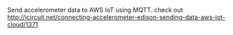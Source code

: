 Send accelerometer data to AWS IoT using MQTT.
check out http://icircuit.net/connecting-accelerometer-edison-sending-data-aws-iot-cloud/1371